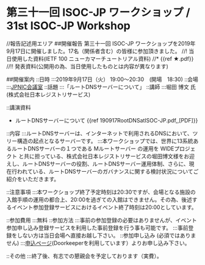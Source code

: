 # 第三十一回 ISOC-JP ワークショップ / 31st ISOC-JP Workshop


//報告記述用エリア
##開催報告
第三十一回 ISOC-JP ワークショップを2019年9月17日に開催しました。17名（関係者含む）の皆様に参加頂きました。
//! 当日使用した資料(IETF 100 ニューカマーチュートリアル資料)
//* {{ref ★.pdf}}
//!! 発表資料(公開用の為、当日使用したものとは内容が異なります)


##開催案内
::日時
:::2019年9月17日（火） 19:00〜20:30　(開場　18:30)
::会場
:::[JPNIC会議室](https://www.nic.ad.jp/ja/profile/map.html)
::話題
:::「ルートDNSサーバーについて」
::講師
:::堀田 博文 氏 (株式会社日本レジストリサービス)

::講演資料
*  ルートDNSサーハ&#12441;ーについて {{ref 190917RootDNSatISOC-JP.pdf,,[PDF]}}

::内容
:::ルートDNSサーバーは、インターネットで利用されるDNSにおいて、ツリー構造の起点となるサーバーです。
:::本ワークショップでは、世界に13系統あるルートDNSサーバーの１つである Mルートサーバー の運用を WIDEプロジェクト と共に担っている、株式会社日本レジストリサービスの堀田博文様をお迎えし、ルートDNSサーバーの役割、ルートDNSサーバー運用体制、さらに、現在行われている、ルートDNSサーバーのガバナンスに関する検討状況についてご紹介をいただきます。


::注意事項
:::本ワークショップ終了予定時刻は20:30ですが、会場となる施設の入館手順の運用の都合上、20:00を過ぎての入館はできません。その為、後述するイベント参加登録サービスにおけるイベント終了時刻は20:00としています。


::参加費用
:::無料
::参加方法
:::事前の参加登録の必要はありませんが、イベント参加申し込み登録サービスを利用した事前登録を行う事も可能です。
:::事前登録をしない方は当日会場へ直接お越し下さい。
::参加申し込み (必須ではありません)
:::[申込ページ](https://isocjp.doorkeeper.jp/events/96099)(Doorkeeperを利用しています）よりお申し込み下さい。

::その他
:::終了後、有志での懇親会を予定しております（実費）。
